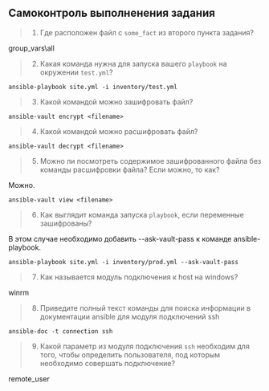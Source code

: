 ## Самоконтроль выполненения задания

>1. Где расположен файл с `some_fact` из второго пункта задания?

group_vars\all

>2. Какая команда нужна для запуска вашего `playbook` на окружении `test.yml`?

```commandline
ansible-playbook site.yml -i inventory/test.yml
```

>3. Какой командой можно зашифровать файл?

```commandline
ansible-vault encrypt <filename>
```   

>4. Какой командой можно расшифровать файл?

```commandline
ansible-vault decrypt <filename>
```  

>5. Можно ли посмотреть содержимое зашифрованного файла без команды расшифровки файла? Если можно, то как?

Можно. 
```commandline
ansible-vault view <filename>
```  

>6. Как выглядит команда запуска `playbook`, если переменные зашифрованы?
   
В этом случае необходимо добавить --ask-vault-pass к команде ansible-playbook.

```commandline
ansible-playbook site.yml -i inventory/prod.yml --ask-vault-pass
```

>7. Как называется модуль подключения к host на windows?

winrm

>8. Приведите полный текст команды для поиска информации в документации ansible для модуля подключений ssh

```commandline
ansible-doc -t connection ssh
```   

>9. Какой параметр из модуля подключения `ssh` необходим для того, чтобы определить пользователя, под которым необходимо совершать подключение?

remote_user